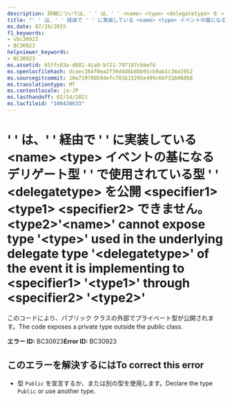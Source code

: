 ```yaml
---
description: 詳細については、' ' は、' ' <name> <type> <delegatetype> を <specifier1> <type1> 通じて <specifier2> <type2> ' ' に実装しているイベントの基になるデリゲート型 ' ' で使用されている型 ' ' を公開できません。
title: "' ' は、' ' 経由で ' ' に実装している <name> <type> イベントの基になるデリゲート型 ' ' で使用されている型 ' ' <delegatetype> を公開 <specifier1> <type1> <specifier2> できません。 <type2>"
ms.date: 07/20/2015
f1_keywords:
- vbc30923
- BC30923
helpviewer_keywords:
- BC30923
ms.assetid: 65ffc03a-d881-4ca9-b721-797107cbbef6
ms.openlocfilehash: dcaec364f0ea2f39ddd6b8bb91cb9ab1c34a1952
ms.sourcegitcommit: 10e719780594efc781b15295e499c66f316068b8
ms.translationtype: MT
ms.contentlocale: ja-JP
ms.lasthandoff: 02/14/2021
ms.locfileid: "100438633"
---
```

# <a name="name-cannot-expose-type-type-used-in-the-underlying-delegate-type-delegatetype-of-the-event-it-is-implementing-to-specifier1-type1-through-specifier2-type2"></a><span data-ttu-id="37c23-103">' ' は、' ' 経由で ' ' に実装している \<name> \<type> イベントの基になるデリゲート型 ' ' で使用されている型 ' ' \<delegatetype> を公開 \<specifier1> \<type1> \<specifier2> できません。 \<type2></span><span class="sxs-lookup"><span data-stu-id="37c23-103">'\<name>' cannot expose type '\<type>' used in the underlying delegate type '\<delegatetype>' of the event it is implementing to \<specifier1> '\<type1>' through \<specifier2> '\<type2>'</span></span>

<span data-ttu-id="37c23-104">このコードにより、パブリック クラスの外部でプライベート型が公開されます。</span><span class="sxs-lookup"><span data-stu-id="37c23-104">The code exposes a private type outside the public class.</span></span>  
  
 <span data-ttu-id="37c23-105">**エラー ID:** BC30923</span><span class="sxs-lookup"><span data-stu-id="37c23-105">**Error ID:** BC30923</span></span>  
  
## <a name="to-correct-this-error"></a><span data-ttu-id="37c23-106">このエラーを解決するには</span><span class="sxs-lookup"><span data-stu-id="37c23-106">To correct this error</span></span>  
  
- <span data-ttu-id="37c23-107">型 `Public` を宣言するか、または別の型を使用します。</span><span class="sxs-lookup"><span data-stu-id="37c23-107">Declare the type `Public` or use another type.</span></span>
